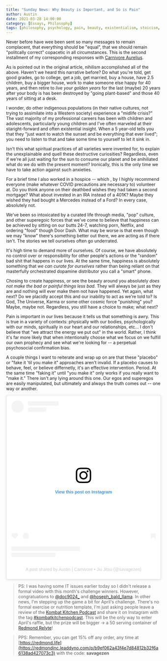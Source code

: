 ```yaml
---
title: "Sunday News: Why Beauty is Important, and So is Pain"
author: Austin
date: 2021-03-28 14:00:00
category: [Essays, Philosophy]
tags: [philosophy, psychology, pain, beauty, existentialism, stoicism, sunday news]
---
```


Never before have wee been sent so many messages to remain complacent, that everything should be "equal", that we should remain "politcally correct" copacetic in all circumstances.  This is the second installment of my corresponding responses with [Carnivore Aurelius](https://carnivoreaurelius.com/why-beauty-is-important/).  

As is pointed out in the original article, nihilism accomplished all of the above.  Haven't we heard this narrative before?  Do what you're told, get good grades, go to college, get a job, get married, buy a house, have 2.5 children, buy a bigger house, work to make someone else happy for 40 years, and then retire to *live your golden years* for the last (maybe) 20 years after your body is has been destroyed by "going plant-based" and those 40 years of sitting at a desk.

I wonder, do other indigenous populations (in their native cultures, not trying to assimilate into a Western society) experience a "midlife crisis?"  The vast majority of my professional careers has been with children and adolescents, particularly young children and I've often marveled at their staright-forward and often existential insight.  When a 5 year-old tells you that they "just want to watch the sunset and be everything that ever lived"; you need to listen to that and take some time to yourself to let it sink in.

Isn't this what spiritual practices of all varieties were invented for, to explain the unexplainable and quell these destructive curiosities?  Regardless, even if we're all just waiting for the sun to consume our planet and be anihiliated what do we do with the present moment?  Ironically, this is the only time we have to take action against such anxieties.

For a brief time I also worked in a hospice -- which , by I highly recommend everyone (make whatever COVID precautions are necessary to) volunteer at.  Do you think anyone on their deathbed wishes they had taken a second mortgage?  What about invested in an IRA instead of a 401K?  Maybe they wished they had bought a Mercedes instead of a Ford?  In every case, absolutely not.

We've been so intoxicated by a curated life through media, "pop" culture, and other superegoic forces that we've come to believe that happiness can be achieved by sitting on our butts 24-7, watching porn, Netflix, and ordering "food" though Door Dash.  What may be  worse is that even though we may "know" there's something better out there, we are acting as if there isn't.  The stories we tell ourselves often go underrated.

It's high time to demand more of ourselves.  Of course, we have absolutely no control over or responsibility for other people's actions or the "random" bad shit that happens in our lives.  At the same time, happiness is absolutely something that *we can curate for ourselves* rather than being reliant on that masterfully orchestrated dopamine distributor you call a "smart" phone.

Chosing to create happiness, or see the beauty around you absolutely *does not make the bad or painful things less bad.*  They will always be just as they are and nothing will ever make them not have happened.  Yet again, what next?  Do we placidly accept this and our inability to act as we're told to?  Is God, The Universe, Karma or some other cosmic force "punishing" you?  Maybe, maybe not.  Regardless, you still have a choice to make; what next?

Pain is important in our lives because it tells us that something is awry.  This is true in a variety of contexts: physically with our bodies, psychologically with our minds, spiritually in our heart and our relationships, etc...  I don't believe that "we attract the energy we put out" in the world.  Rather, I think it's far more likely that when intentionally choose what we focus on we fulfill our own prophecy and see what we're looking for -- a perpetual psychosocial confirmation bias.

A couple things I want to reiterate and wrap up on are that these "placebo" or "fake it 'til you make it" approaches aren't invalid.  If a placebo causes to behave, feel, or believe differnetly, it's an effective intervention.  Period.  At the same time "faking it" until "you make it" only works if you really want to "make it."  There isn't any lying around this one.   Our egos and superegos are easily manipulated, but ultimately and always the truth comes out -- one way or another.

<blockquote class="instagram-media" data-instgrm-captioned data-instgrm-permalink="https://www.instagram.com/p/CGc8ZAZllwo/?utm_source=ig_embed&amp;utm_campaign=loading" data-instgrm-version="13" style=" background:#FFF; border:0; border-radius:3px; box-shadow:0 0 1px 0 rgba(0,0,0,0.5),0 1px 10px 0 rgba(0,0,0,0.15); margin: 1px; max-width:540px; min-width:326px; padding:0; width:99.375%; width:-webkit-calc(100% - 2px); width:calc(100% - 2px);"><div style="padding:16px;"> <a href="https://www.instagram.com/p/CGc8ZAZllwo/?utm_source=ig_embed&amp;utm_campaign=loading" style=" background:#FFFFFF; line-height:0; padding:0 0; text-align:center; text-decoration:none; width:100%;" target="_blank"> <div style=" display: flex; flex-direction: row; align-items: center;"> <div style="background-color: #F4F4F4; border-radius: 50%; flex-grow: 0; height: 40px; margin-right: 14px; width: 40px;"></div> <div style="display: flex; flex-direction: column; flex-grow: 1; justify-content: center;"> <div style=" background-color: #F4F4F4; border-radius: 4px; flex-grow: 0; height: 14px; margin-bottom: 6px; width: 100px;"></div> <div style=" background-color: #F4F4F4; border-radius: 4px; flex-grow: 0; height: 14px; width: 60px;"></div></div></div><div style="padding: 19% 0;"></div> <div style="display:block; height:50px; margin:0 auto 12px; width:50px;"><svg width="50px" height="50px" viewBox="0 0 60 60" version="1.1" xmlns="https://www.w3.org/2000/svg" xmlns:xlink="https://www.w3.org/1999/xlink"><g stroke="none" stroke-width="1" fill="none" fill-rule="evenodd"><g transform="translate(-511.000000, -20.000000)" fill="#000000"><g><path d="M556.869,30.41 C554.814,30.41 553.148,32.076 553.148,34.131 C553.148,36.186 554.814,37.852 556.869,37.852 C558.924,37.852 560.59,36.186 560.59,34.131 C560.59,32.076 558.924,30.41 556.869,30.41 M541,60.657 C535.114,60.657 530.342,55.887 530.342,50 C530.342,44.114 535.114,39.342 541,39.342 C546.887,39.342 551.658,44.114 551.658,50 C551.658,55.887 546.887,60.657 541,60.657 M541,33.886 C532.1,33.886 524.886,41.1 524.886,50 C524.886,58.899 532.1,66.113 541,66.113 C549.9,66.113 557.115,58.899 557.115,50 C557.115,41.1 549.9,33.886 541,33.886 M565.378,62.101 C565.244,65.022 564.756,66.606 564.346,67.663 C563.803,69.06 563.154,70.057 562.106,71.106 C561.058,72.155 560.06,72.803 558.662,73.347 C557.607,73.757 556.021,74.244 553.102,74.378 C549.944,74.521 548.997,74.552 541,74.552 C533.003,74.552 532.056,74.521 528.898,74.378 C525.979,74.244 524.393,73.757 523.338,73.347 C521.94,72.803 520.942,72.155 519.894,71.106 C518.846,70.057 518.197,69.06 517.654,67.663 C517.244,66.606 516.755,65.022 516.623,62.101 C516.479,58.943 516.448,57.996 516.448,50 C516.448,42.003 516.479,41.056 516.623,37.899 C516.755,34.978 517.244,33.391 517.654,32.338 C518.197,30.938 518.846,29.942 519.894,28.894 C520.942,27.846 521.94,27.196 523.338,26.654 C524.393,26.244 525.979,25.756 528.898,25.623 C532.057,25.479 533.004,25.448 541,25.448 C548.997,25.448 549.943,25.479 553.102,25.623 C556.021,25.756 557.607,26.244 558.662,26.654 C560.06,27.196 561.058,27.846 562.106,28.894 C563.154,29.942 563.803,30.938 564.346,32.338 C564.756,33.391 565.244,34.978 565.378,37.899 C565.522,41.056 565.552,42.003 565.552,50 C565.552,57.996 565.522,58.943 565.378,62.101 M570.82,37.631 C570.674,34.438 570.167,32.258 569.425,30.349 C568.659,28.377 567.633,26.702 565.965,25.035 C564.297,23.368 562.623,22.342 560.652,21.575 C558.743,20.834 556.562,20.326 553.369,20.18 C550.169,20.033 549.148,20 541,20 C532.853,20 531.831,20.033 528.631,20.18 C525.438,20.326 523.257,20.834 521.349,21.575 C519.376,22.342 517.703,23.368 516.035,25.035 C514.368,26.702 513.342,28.377 512.574,30.349 C511.834,32.258 511.326,34.438 511.181,37.631 C511.035,40.831 511,41.851 511,50 C511,58.147 511.035,59.17 511.181,62.369 C511.326,65.562 511.834,67.743 512.574,69.651 C513.342,71.625 514.368,73.296 516.035,74.965 C517.703,76.634 519.376,77.658 521.349,78.425 C523.257,79.167 525.438,79.673 528.631,79.82 C531.831,79.965 532.853,80.001 541,80.001 C549.148,80.001 550.169,79.965 553.369,79.82 C556.562,79.673 558.743,79.167 560.652,78.425 C562.623,77.658 564.297,76.634 565.965,74.965 C567.633,73.296 568.659,71.625 569.425,69.651 C570.167,67.743 570.674,65.562 570.82,62.369 C570.966,59.17 571,58.147 571,50 C571,41.851 570.966,40.831 570.82,37.631"></path></g></g></g></svg></div><div style="padding-top: 8px;"> <div style=" color:#3897f0; font-family:Arial,sans-serif; font-size:14px; font-style:normal; font-weight:550; line-height:18px;"> View this post on Instagram</div></div><div style="padding: 12.5% 0;"></div> <div style="display: flex; flex-direction: row; margin-bottom: 14px; align-items: center;"><div> <div style="background-color: #F4F4F4; border-radius: 50%; height: 12.5px; width: 12.5px; transform: translateX(0px) translateY(7px);"></div> <div style="background-color: #F4F4F4; height: 12.5px; transform: rotate(-45deg) translateX(3px) translateY(1px); width: 12.5px; flex-grow: 0; margin-right: 14px; margin-left: 2px;"></div> <div style="background-color: #F4F4F4; border-radius: 50%; height: 12.5px; width: 12.5px; transform: translateX(9px) translateY(-18px);"></div></div><div style="margin-left: 8px;"> <div style=" background-color: #F4F4F4; border-radius: 50%; flex-grow: 0; height: 20px; width: 20px;"></div> <div style=" width: 0; height: 0; border-top: 2px solid transparent; border-left: 6px solid #f4f4f4; border-bottom: 2px solid transparent; transform: translateX(16px) translateY(-4px) rotate(30deg)"></div></div><div style="margin-left: auto;"> <div style=" width: 0px; border-top: 8px solid #F4F4F4; border-right: 8px solid transparent; transform: translateY(16px);"></div> <div style=" background-color: #F4F4F4; flex-grow: 0; height: 12px; width: 16px; transform: translateY(-4px);"></div> <div style=" width: 0; height: 0; border-top: 8px solid #F4F4F4; border-left: 8px solid transparent; transform: translateY(-4px) translateX(8px);"></div></div></div> <div style="display: flex; flex-direction: column; flex-grow: 1; justify-content: center; margin-bottom: 24px;"> <div style=" background-color: #F4F4F4; border-radius: 4px; flex-grow: 0; height: 14px; margin-bottom: 6px; width: 224px;"></div> <div style=" background-color: #F4F4F4; border-radius: 4px; flex-grow: 0; height: 14px; width: 144px;"></div></div></a><p style=" color:#c9c8cd; font-family:Arial,sans-serif; font-size:14px; line-height:17px; margin-bottom:0; margin-top:8px; overflow:hidden; padding:8px 0 7px; text-align:center; text-overflow:ellipsis; white-space:nowrap;"><a href="https://www.instagram.com/p/CGc8ZAZllwo/?utm_source=ig_embed&amp;utm_campaign=loading" style=" color:#c9c8cd; font-family:Arial,sans-serif; font-size:14px; font-style:normal; font-weight:normal; line-height:17px; text-decoration:none;" target="_blank">A post shared by Austin | Carnivore • Jiu Jitsu (@savagezen)</a></p></div></blockquote> <script async src="//www.instagram.com/embed.js"></script>

> PS:  I was having some IT issues earlier today so I didn't release a formal video with this month's challenge winners.  However, congratuations to [@doc9024_](https://instagram.com/doc9024_) and [@hoseph_bald_llama](https://instagram.com/hoseph_bald_llama).  In other news, I'm stepping up the game a bit for April's challenge.  There's no formal exercise or nutrition template, I'm just asking people leave a review of the [Kombat Kitchen Podcast](https://anchor.fm/kombatkitchen) and share it on Instagram with the tag [#kombatkitchenpodcast](https://www.instagram.com/explore/tags/kombatkitchenpodcast/).  This will be the only way to enter April's raffle, but the prize will be bigger -> a 50 serving container of [Redmond Relyte](https://shop.redmond.life/collections/re-lyte/products/re-lyte-electrolyte-mix-watermelon-lime)!

> PPS:  Remember, you can get 15% off any order, any time at [https://redmond.life](https://redmondinc.leaddyno.com/p/b9ef062a43f4e7d84812b32f6a6138ad427073c3) with the code: **savagezen**
